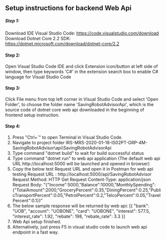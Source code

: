 
## Setup instructions for backend Web Api

##### Step 1:
Download IDE Visual Studio Code: https://code.visualstudio.com/download
Download Dotnet Core 2.2 SDK: https://dotnet.microsoft.com/download/dotnet-core/2.2

#### Step 2:
Open Visual Studio Code IDE and click Extension icon/button at left side of window,
then type keywords 'C#' in the extension search box to enable C# language for Visual Studio Code

#### Step 3:
Click File menu from top left corner in Visual Studio Code and select 'Open Folder',
to choose the folder name 'SavingRobotAdvisorApi', which is the source code of dotnet core web api downloaded in the beginning of frontend setup instruction.

#### Step 4: 
1. Press "Ctrl+`" to open Terminal in Visual Studio Code.
2. Navigate to project folder IRS-MRS-2020-01-18-IS02PT-GRP-4M-SavingRobotAdvisor\api\SavingRobotAdvisorApi
3. Type command "dotnet build" to wait for build successful status
4. Type command "dotnet run" to web api application (The default web api URL http://localhost:5000 will be launched and opened in browser)
5. Copy the below test Request URL and open it in Postman for web api testing
   Request URL : http://localhost:5000/api/SavingRobotAdvisor
   Request Method: HTTP Get
   Request Content-Type: application/json
   Request Body: "{\"Income\":5000,\"Balance\":10000,\"MonthlySpending\":{\"TotalAmount\":2000,\"GroceryPercent\":0.35,\"DiningPercent\":0.25,\"PublicTransportPercent\":0.05,\"PetrolPercent\":0.2,\"TelcoPercent\":0.05,\"TravelPercent\":0.1}}"
6. The below sample response will be returned by web api:
[{
  "bank": "UOB",
  "account": "UOBONE",
  "card": "UOBONE",
  "interest": 577.5,
  "interest_rate": 1.92,
  "rebate": 198,
  "rebate_rate": 3.3
}]
7. Web Api setup finished.
8. Alternatively, just press F5 in visual studio code to launch web api endpoint in a fast way.
